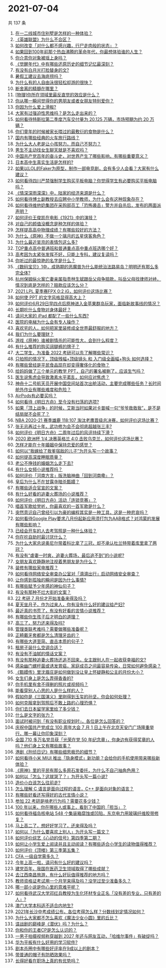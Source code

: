 # 2021-07-04

共 137 条

<!-- BEGIN -->
<!-- 最后更新时间 Sun Jul 04 2021 20:02:43 GMT+0800 (China Standard Time) -->

1. [在一二线城市住别墅是怎样的一种体验？](https://www.zhihu.com/question/350485995)
2. [《英雄联盟》为什么不合区？](https://www.zhihu.com/question/352153885)
3. [如何改变「对什么都不感兴趣，行尸走肉般的状态」？](https://www.zhihu.com/question/31249796)
4. [如果回到100年前那个热血沸腾的革命年代，你最想体验谁的人生？](https://www.zhihu.com/question/460118166)
5. [你介意你对象被瑶上身吗？](https://www.zhihu.com/question/429956758)
6. [《觉醒年代》中有哪些还原历史的细节记忆最深刻？](https://www.zhihu.com/question/451486276)
7. [有没有白月光打脸替身的文?](https://www.zhihu.com/question/459071698)
8. [暑假工建议去海底捞吗？](https://www.zhihu.com/question/398756321)
9. [为什么有的人自由泳很轻松却游的很快？](https://www.zhihu.com/question/368523197)
10. [断舍离的精髓在哪里？](https://www.zhihu.com/question/25044125)
11. [[物理]你所在领域里最反直觉的效应是什么？](https://www.zhihu.com/question/466498607)
12. [你从哪一瞬间觉得你的男朋友或者女朋友特别爱你？](https://www.zhihu.com/question/310415598)
13. [你因为什么爱上滑板?](https://www.zhihu.com/question/435394228)
14. [大家有过强迫性思维吗？是怎么走出来的？](https://www.zhihu.com/question/400662217)
15. [如何看待特斯拉第二季度汽车交付量为 20.125 万辆，市场预期为约 20
    万辆？](https://www.zhihu.com/question/469602719)
16. [你们童年的时候被家长喂过的最敷衍的食物是什么？](https://www.zhihu.com/question/462844792)
17. [国内有哪些经典的火车旅行路线？](https://www.zhihu.com/question/469093965)
18. [为什么大人老是让小孩努力，而自己不努力？](https://www.zhihu.com/question/465729487)
19. [男生不主动找女生聊天就是不喜欢吗？](https://www.zhihu.com/question/428269881)
20. [中国共产党百年的奋斗史，对世界产生了哪些影响，有哪些重要意义？](https://www.zhihu.com/question/469274581)
21. [日本高中生真实生活是怎样的?](https://www.zhihu.com/question/358652855)
22. [如果以LOL的Faker为原型，制作一部电竞剧，会有多少人会看？大家有什么建议？](https://www.zhihu.com/question/467272877)
23. [如何看待四川严禁强制学生购买平板电脑？你觉得学生有必要购买平板电脑吗？](https://www.zhihu.com/question/469907647)
24. [《情深深雨濛濛》中，陆家的经济来源是什么？](https://www.zhihu.com/question/54479741)
25. [如何看待博士副教授去应聘中小学教师，为什么会有这种现象存在？](https://www.zhihu.com/question/469006927)
26. [如何看待维他奶集团在采购部员工「恐怖袭击」警方并自杀后，发布的两面派声明？](https://www.zhihu.com/question/469732478)
27. [如何评价王俊凯在电影《1921》中的演技？](https://www.zhihu.com/question/468558447)
28. [对自己的颜值没概念是种怎样的体验？](https://www.zhihu.com/question/309262006)
29. [怎样提高高中物理成绩？有哪些较好的方法？](https://www.zhihu.com/question/20300295)
30. [为什么《原神》不做一个璃月的五星侠客角色？](https://www.zhihu.com/question/468594400)
31. [为什么最近吴京的表情包这么多?](https://www.zhihu.com/question/459051105)
32. [TOP重点高中普通班和普通重点高中重点班选哪个好？](https://www.zhihu.com/question/461031307)
33. [高考因为太紧张发挥不好，只能上专科，建议复读吗？](https://www.zhihu.com/question/468480228)
34. [你听过的最惊艳的名字是什么？](https://www.zhihu.com/question/265694919)
35. [《数码宝贝》1中，成熟期的恶魔兽为什么能统治法路易岛？明明还有那么多完全体?](https://www.zhihu.com/question/37187108)
36. [杭州保姆纵火案亡妻亲属指责林生斌跟岳父母争赔款，叫岳父母找律师对峙，情况到底是怎样的？赔款应该怎么分？](https://www.zhihu.com/question/469306984)
37. [2021 LPL 夏季赛FPX 0:2 iG，如何评价这场比赛？](https://www.zhihu.com/question/469808758)
38. [如何使 PPT 的文字风格显得高大上？](https://www.zhihu.com/question/26104860)
39. [如何评价6月29日早四点后原神进入金苹果群岛玩家，面临新故事线的情况？](https://www.zhihu.com/question/468978856)
40. [长期吃什么食物对身体最好？](https://www.zhihu.com/question/455630164)
41. [请问大家的 iPad 都配了一些什么东西?](https://www.zhihu.com/question/441947056)
42. [医院的电梯为什么会有专人操作？](https://www.zhihu.com/question/275348817)
43. [喜欢宅的人，如何把家里装修成全世界最舒服的地方？](https://www.zhihu.com/question/35781319)
44. [我们为什么要理财？](https://www.zhihu.com/question/24177177)
45. [游戏《原神》谁被剧情杀的可能性大，会到什么程度？](https://www.zhihu.com/question/466856390)
46. [有什么推荐的购买阔腿裤的牌子？](https://www.zhihu.com/question/40872962)
47. [大二学生，为准备 2022 考研可以先了解哪些常识？](https://www.zhihu.com/question/400494597)
48. [只拍照的情况下，顶级残幅+顶级镜头 和 入门级全画幅+狗头
    如何选择？](https://www.zhihu.com/question/467675765)
49. [有哪些曾经是平民食品现在却变得奢侈化的食物？](https://www.zhihu.com/question/468524945)
50. [给妈妈做了三个单元的教学 PPT，自己的署名被删了，应该生气吗？](https://www.zhihu.com/question/466380653)
51. [医生说焦虑会导致激素水平紊乱，如何应对焦虑？](https://www.zhihu.com/question/469907164)
52. [神舟十二号航天员开展中国空间站首次出舱活动，主要完成哪些任务？长时间舱外作业有哪些难度和危险？](https://www.zhihu.com/question/469911953)
53. [AirPods有必要买吗？](https://www.zhihu.com/question/465884888)
54. [如何看待《明日方舟》至今没有扫荡的选项?](https://www.zhihu.com/question/469337436)
55. [如果「顶上战争」的时候，艾斯当时如果对卡普喊一句“爷爷救救我”，是不是结局就不会死了？](https://www.zhihu.com/question/275781764)
56. [NBA 2020-21 赛季雄鹿 118:107
    淘汰老鹰晋级总决赛，如何评价这场比赛？](https://www.zhihu.com/question/469901211)
57. [张无忌再过十年，武功修为会不会彻底超越张三丰?](https://www.zhihu.com/question/458327600)
58. [如何评价《明日方舟》二周年过后的风评持续下滑？](https://www.zhihu.com/question/469788139)
59. [2020 欧洲杯 1/4 决赛英格兰 4:0
    击败乌克兰，如何评价这场比赛？](https://www.zhihu.com/question/469893448)
60. [怎样才能在十年婚姻中保持恋爱的感觉？](https://www.zhihu.com/question/458200334)
61. [如何以“我嫁给了我爹宿敌的儿子”为开头写一个故事？](https://www.zhihu.com/question/425380931)
62. [如何提高深度睡眠质量？](https://www.zhihu.com/question/21367788)
63. [老公不挣钱的婚姻怎么走下去?](https://www.zhihu.com/question/374704037)
64. [有什么女频小说推荐吗？](https://www.zhihu.com/question/457795893)
65. [如何评价「河南方言」版洗脑神曲「回到河南嘞」？](https://www.zhihu.com/question/469090177)
66. [皇后为什么不在甘露寺暗杀甄嬛？](https://www.zhihu.com/question/323782581)
67. [有哪些适合官宣的文案？](https://www.zhihu.com/question/436157838)
68. [有什么好看的追妻火葬场的小说推荐？](https://www.zhihu.com/question/463126197)
69. [如何评价《明日方舟》活动「连锁竞赛」？](https://www.zhihu.com/question/469569572)
70. [唱首军歌给党听，你最喜欢的一首军歌是什么？](https://www.zhihu.com/question/469697834)
71. [突然意识自己曾经引以为豪的编程其实是一种工具，这是一种悲哀吗？](https://www.zhihu.com/question/469223256)
72. [如何看待Google
    Play要求八月份起新应用须打包为AAB格式？对鸿蒙的发展有哪些影响？](https://www.zhihu.com/question/469588431)
73. [已经会开车的人去考驾照是一种什么体验？](https://www.zhihu.com/question/61195942)
74. [你在吃自助时最讨厌什么？](https://www.zhihu.com/question/63212359)
75. [为什么大家总说奥尼尔带着科比拿了三冠，却不承认杜兰特带着库里拿了两冠？](https://www.zhihu.com/question/466820448)
76. [有没有“虐妻一时爽，追妻火葬场，最后追不到”的小说呢?](https://www.zhihu.com/question/397071668)
77. [女朋友喜欢静静地注视着男朋友是为什么？](https://www.zhihu.com/question/309919749)
78. [装修有哪些家电推荐？](https://www.zhihu.com/question/59782502)
79. [如何看待网络安全审查办公室对「滴滴出行」启动网络安全审查？](https://www.zhihu.com/question/469590210)
80. [让你感到孤独的瞬间是因为什么事情?](https://www.zhihu.com/question/465940944)
81. [有哪些赋予少年感的神仙句子？](https://www.zhihu.com/question/464697831)
82. [有没有那种不烂大街的文案？](https://www.zhihu.com/question/466067005)
83. [22 考研 7 月份才开始准备来得及吗？](https://www.zhihu.com/question/461398813)
84. [夏天坐月子，作为过来人，你有没有什么好的建议给产妇?](https://www.zhihu.com/question/460231954)
85. [最近真的书荒了，有没有好看的言情小说推荐？](https://www.zhihu.com/question/465306659)
86. [有哪些你生孩子后才明白的道理？](https://www.zhihu.com/question/463303641)
87. [高三了，努力还来得及吗?](https://www.zhihu.com/question/464944548)
88. [管理类联考难吗？需要做哪些准备呢？](https://www.zhihu.com/question/339992123)
89. [正畸戴牙套都是怎么清理牙齿的？](https://www.zhihu.com/question/458630145)
90. [有哪些大道至简、直击本质的句子？](https://www.zhihu.com/question/466361764)
91. [租房子装什么空调合适？](https://www.zhihu.com/question/456683441)
92. [有没有不油腻的情话文案？](https://www.zhihu.com/question/461738801)
93. [有没有那种追妻火葬场还追不回来，女主跟别人在一起收获幸福的文?](https://www.zhihu.com/question/408254252)
94. [感染幽门螺杆菌或诱发胃癌，家庭成员之间最容易传染，日常如何避免感染？](https://www.zhihu.com/question/469701438)
95. [《甄嬛传》里沈眉庄是如何做到没让皇上怀疑静和公主的月份大小？](https://www.zhihu.com/question/451619488)
96. [女生们身上是怎么弄得香香的?](https://www.zhihu.com/question/285951733)
97. [你手机里有舍不得删的照片或视频吗？](https://www.zhihu.com/question/312849874)
98. [能看穿别人心思的人是什么样的人？](https://www.zhihu.com/question/27095943)
99. [假如你是《三国演义》里刚得到玉玺的孙坚，你会如何处理？](https://www.zhihu.com/question/468740811)
100. [如何克服拿到驾照后不敢上路的心理恐惧？](https://www.zhihu.com/question/378244895)
101. [你们去日本留学家里给了多少钱？](https://www.zhihu.com/question/349176242)
102. [什么是文字的张力？](https://www.zhihu.com/question/20815158)
103. [面试时被问到「有没有职业规划时」，各位是怎么回答的？](https://www.zhihu.com/question/19850945)
104. [庆祝中国共产党成立 100 周年大会 7 月 1
     日上午在北京天安门广场隆重举行，哪一幕让你印象深刻？](https://www.zhihu.com/question/469219832)
105. [全国 710 多万名党员获「光荣在党 50
     年纪念章」，你身边有获得奖章的人吗？他们身上又有哪些故事？](https://www.zhihu.com/question/469220759)
106. [港剧《刑侦日记》有哪些细思极恐的细节？](https://www.zhihu.com/question/465226369)
107. [如何看待小米 MIUI
     推出「隐身模式」新功能？会给你的手机使用带来哪些新体验？](https://www.zhihu.com/question/469242892)
108. [《原神》里的平民有那么多原石发委托，为什么不自己抽角色用？](https://www.zhihu.com/question/462697256)
109. [如何以「怎么？这就哭了？」为开头写一篇小说?](https://www.zhihu.com/question/453484837)
110. [造价小白该怎么往前走?](https://www.zhihu.com/question/459896991)
111. [怎么理解 C 语言是面向过程的语言，C++ 是面向对象的语言？](https://www.zhihu.com/question/24425316)
112. [有哪些好看还写得好的古代言情小说？](https://www.zhihu.com/question/305808724)
113. [参加 22 考研是啃老行为吗？需要花多少钱？](https://www.zhihu.com/question/469453406)
114. [100 年以来，你在哪些人或事上，看到了中国的「担当」？](https://www.zhihu.com/question/469083054)
115. [如何看待福岛核电站 548
     个集装箱腐蚀或凹陷，东京电力用玻璃纤维胶带修复？](https://www.zhihu.com/question/469544314)
116. [马上高二了，想好好学习了，还来得及吗？](https://www.zhihu.com/question/464340442)
117. [如何以「为什么要喜欢上别人」为开头写一篇文？](https://www.zhihu.com/question/443120413)
118. [如何评价综艺《心动的信号》第四季第二期？](https://www.zhihu.com/question/469588792)
119. [如何让小学生爱上阅读并且主动阅读？有哪些适合小学生的读物值得推荐？](https://www.zhihu.com/question/20298114)
120. [如何评价《顶楼》第三季第五集？](https://www.zhihu.com/question/469569647)
121. [CFA 一级自学需多久？](https://www.zhihu.com/question/46129772)
122. [今年上高一啦，请问有什么好的建议吗？](https://www.zhihu.com/question/467877062)
123. [建党百年，我国在医药卫生领域取得了哪些成就？](https://www.zhihu.com/question/468756547)
124. [去江西南昌旅游，有什么好玩值得推荐的地方吗？](https://www.zhihu.com/question/348057500)
125. [教师资格证考试用一个月学来得及吗？没学过至少准备多久？](https://www.zhihu.com/question/412569772)
126. [哪一部小说是你心里的意难平呢？](https://www.zhihu.com/question/467675119)
127. [如何看待武汉大学邓红兵教授为生化环材专业正名「没有差的专业，只有差的人」?](https://www.zhihu.com/question/469600953)
128. [澳门大学本科适不适合内地生?](https://www.zhihu.com/question/371477684)
129. [2021年长沙中考成绩公布，各位考得怎么样？分数线划定情况如何？](https://www.zhihu.com/question/469625668)
130. [为什么大家都不怎么喜欢《魔法少女小圆》里的丘比？](https://www.zhihu.com/question/37154229)
131. [谍战剧的巅峰是《潜伏》吗？为什么？](https://www.zhihu.com/question/467430277)
132. [你和你的王者CP是怎么认识的？](https://www.zhihu.com/question/465183546)
133. [一男子拍摄视频称穿越到 2027
     年还与网友互动，「哈维尔事件」有破绽吗？](https://www.zhihu.com/question/466675842)
134. [华为平板有什么好用的学习软件?](https://www.zhihu.com/question/310728794)
135. [剧本杀圈中有哪些好评率在9成以上的剧本？](https://www.zhihu.com/question/376559705)
136. [带普通的帽子有防晒效果吗？](https://www.zhihu.com/question/444213755)
137. [长得好看在职场上真的有优势吗？](https://www.zhihu.com/question/461972771)

<!-- END -->
